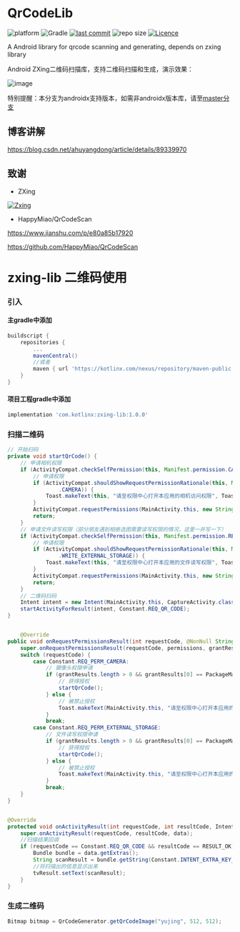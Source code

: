 # QrCodeLib

![platform](https://img.shields.io/badge/platform-Android-lightgrey.svg)
![Gradle](https://img.shields.io/badge/Gradle-4.10.1-brightgreen.svg)
[![last commit](https://img.shields.io/github/last-commit/ahuyangdong/QrCodeLib.svg)](https://github.com/ahuyangdong/QrCodeLib/commits/master)
![repo size](https://img.shields.io/github/repo-size/ahuyangdong/QrCodeLib.svg)
[![Licence](https://img.shields.io/github/license/ahuyangdong/QrCodeLib.svg)](https://github.com/ahuyangdong/QrCodeLib/blob/master/LICENSE)

A Android library for qrcode scanning and generating, depends on zxing library


Android ZXing二维码扫描库，支持二维码扫描和生成，演示效果：

![image](https://github.com/ahuyangdong/QrCodeLib/blob/master/demo.gif)

特别提醒：本分支为androidx支持版本，如需非androidx版本库，请至[master分支](https://github.com/ahuyangdong/QrCodeLib/tree/master)

## 博客讲解
https://blog.csdn.net/ahuyangdong/article/details/89339970


## 致谢

- ZXing

[![Zxing](https://camo.githubusercontent.com/cd92fcc87ebc531c60edc667da4a77b90c004ff0/68747470733a2f2f7261772e6769746875622e636f6d2f77696b692f7a78696e672f7a78696e672f7a78696e672d6c6f676f2e706e67)](https://github.com/zxing/zxing)

- HappyMiao/QrCodeScan

https://www.jianshu.com/p/e80a85b17920

https://github.com/HappyMiao/QrCodeScan


# zxing-lib 二维码使用

### 引入
#### 主gradle中添加
```gradle
buildscript {
    repositories {
        ...
        mavenCentral()
        //或者
        maven { url 'https://kotlinx.com/nexus/repository/maven-public' }
    }
}
```
#### 项目工程gradle中添加
```gradle
implementation 'com.kotlinx:zxing-lib:1.0.0'
```



### 扫描二维码
```java
// 开始扫码
private void startQrCode() {
    // 申请相机权限
    if (ActivityCompat.checkSelfPermission(this, Manifest.permission.CAMERA) != PackageManager.PERMISSION_GRANTED) {
        // 申请权限
        if (ActivityCompat.shouldShowRequestPermissionRationale(this, Manifest.permission
                .CAMERA)) {
            Toast.makeText(this, "请至权限中心打开本应用的相机访问权限", Toast.LENGTH_SHORT).show();
        }
        ActivityCompat.requestPermissions(MainActivity.this, new String[]{Manifest.permission.CAMERA}, Constant.REQ_PERM_CAMERA);
        return;
    }
    // 申请文件读写权限（部分朋友遇到相册选图需要读写权限的情况，这里一并写一下）
    if (ActivityCompat.checkSelfPermission(this, Manifest.permission.READ_EXTERNAL_STORAGE) != PackageManager.PERMISSION_GRANTED) {
        // 申请权限
        if (ActivityCompat.shouldShowRequestPermissionRationale(this, Manifest.permission
                .WRITE_EXTERNAL_STORAGE)) {
            Toast.makeText(this, "请至权限中心打开本应用的文件读写权限", Toast.LENGTH_SHORT).show();
        }
        ActivityCompat.requestPermissions(MainActivity.this, new String[]{Manifest.permission.READ_EXTERNAL_STORAGE}, Constant.REQ_PERM_EXTERNAL_STORAGE);
        return;
    }
    // 二维码扫码
    Intent intent = new Intent(MainActivity.this, CaptureActivity.class);
    startActivityForResult(intent, Constant.REQ_QR_CODE);
}


    @Override
public void onRequestPermissionsResult(int requestCode, @NonNull String[] permissions, @NonNull int[] grantResults) {
    super.onRequestPermissionsResult(requestCode, permissions, grantResults);
    switch (requestCode) {
        case Constant.REQ_PERM_CAMERA:
            // 摄像头权限申请
            if (grantResults.length > 0 && grantResults[0] == PackageManager.PERMISSION_GRANTED) {
                // 获得授权
                startQrCode();
            } else {
                // 被禁止授权
                Toast.makeText(MainActivity.this, "请至权限中心打开本应用的相机访问权限", Toast.LENGTH_LONG).show();
            }
            break;
        case Constant.REQ_PERM_EXTERNAL_STORAGE:
            // 文件读写权限申请
            if (grantResults.length > 0 && grantResults[0] == PackageManager.PERMISSION_GRANTED) {
                // 获得授权
                startQrCode();
            } else {
                // 被禁止授权
                Toast.makeText(MainActivity.this, "请至权限中心打开本应用的文件读写权限", Toast.LENGTH_LONG).show();
            }
            break;
    }
}


@Override
protected void onActivityResult(int requestCode, int resultCode, Intent data) {
    super.onActivityResult(requestCode, resultCode, data);
    //扫描结果回调
    if (requestCode == Constant.REQ_QR_CODE && resultCode == RESULT_OK) {
        Bundle bundle = data.getExtras();
        String scanResult = bundle.getString(Constant.INTENT_EXTRA_KEY_QR_SCAN);
        //将扫描出的信息显示出来
        tvResult.setText(scanResult);
    }
}
```


### 生成二维码
```java
Bitmap bitmap = QrCodeGenerator.getQrCodeImage("yujing", 512, 512);
```